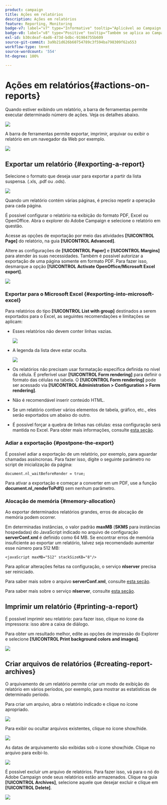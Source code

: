 ```yaml
---
product: campaign
title: Ações em relatórios
description: Ações em relatórios
feature: Reporting, Monitoring
badge-v7: label="v7" type="Informative" tooltip="Aplicável ao Campaign Classic v7"
badge-v8: label="v8" type="Positive" tooltip="Também se aplica ao Campaign v8"
exl-id: b30cdeaf-4ad6-473d-bdbc-91984755b609
source-git-commit: 3a9b21d626b60754789c3f594ba798309f62a553
workflow-type: tm+mt
source-wordcount: '554'
ht-degree: 100%

---
```


# Ações em relatórios{#actions-on-reports}



Quando estiver exibindo um relatório, a barra de ferramentas permite executar determinado número de ações. Veja os detalhes abaixo.

![](assets/s_ncs_advuser_report_wizard_2.png)

A barra de ferramentas permite exportar, imprimir, arquivar ou exibir o relatório em um navegador da Web por exemplo.

![](assets/s_ncs_advuser_report_wizard_04.png)

## Exportar um relatório {#exporting-a-report}

Selecione o formato que deseja usar para exportar a partir da lista suspensa. (.xls, .pdf ou .ods).

![](assets/s_ncs_advuser_report_wizard_06.png)

Quando um relatório contém várias páginas, é preciso repetir a operação para cada página.

É possível configurar o relatório na exibição do formato PDF, Excel ou OpenOffice. Abra o explorer do Adobe Campaign e selecione o relatório em questão.

Acesse as opções de exportação por meio das atividades **[!UICONTROL Page]** do relatório, na guia **[!UICONTROL Advanced]**.

Altere as configurações de **[!UICONTROL Paper]** e **[!UICONTROL Margins]** para atender às suas necessidades. Também é possível autorizar a exportação de uma página somente em formato PDF. Para fazer isso, desmarque a opção **[!UICONTROL Activate OpenOffice/Microsoft Excel export]**.

![](assets/s_ncs_advuser_report_wizard_021.png)

### Exportar para o Microsoft Excel {#exporting-into-microsoft-excel}

Para relatórios do tipo **[!UICONTROL List with group]** destinados a serem exportados para o Excel, as seguintes recomendações e limitações se aplicam:

* Esses relatórios não devem conter linhas vazias.

  ![](assets/export_limitations_remove_empty_line.png)

* A legenda da lista deve estar oculta.

  ![](assets/export_limitations_hide_label.png)

* Os relatórios não precisam usar formatação específica definida no nível da célula. É preferível usar **[!UICONTROL Form rendering]** para definir o formato das células na tabela. O **[!UICONTROL Form rendering]** pode ser acessado via **[!UICONTROL Administration > Configuration > Form rendering]**.
* Não é recomendável inserir conteúdo HTML.
* Se um relatório contiver vários elementos de tabela, gráfico, etc., eles serão exportados um abaixo do outro.
* É possível forçar a quebra de linhas nas células: essa configuração será mantida no Excel. Para obter mais informações, consulte [esta seção](../../reporting/using/creating-a-table.md#defining-cell-format).

### Adiar a exportação {#postpone-the-export}

É possível adiar a exportação de um relatório, por exemplo, para aguardar chamadas assíncronas. Para fazer isso, digite o seguinte parâmetro no script de inicialização da página:

```
document.nl_waitBeforeRender = true;
```

Para ativar a exportação e começar a converter em um PDF, use a função **document.nl_renderToPdf()** sem nenhum parâmetro.

### Alocação de memória {#memory-allocation}

Ao exportar determinados relatórios grandes, erros de alocação de memória podem ocorrer.

Em determinadas instâncias, o valor padrão **maxMB** (**SKMS** para instâncias hospedadas) do JavaScript indicado no arquivo de configuração **serverConf.xml** é definido como 64 MB. Se encontrar erros de memória insuficiente ao exportar um relatório, talvez seja recomendado aumentar esse número para 512 MB:

```
<javaScript maxMB="512" stackSizeKB="8"/>
```

Para aplicar alterações feitas na configuração, o serviço **nlserver** precisa ser reiniciado.

Para saber mais sobre o arquivo **serverConf.xml**, consulte [esta seção](../../production/using/configuration-principle.md).

Para saber mais sobre o serviço **nlserver**, consulte [esta seção](../../production/using/administration.md).

## Imprimir um relatório {#printing-a-report}

É possível imprimir seu relatório: para fazer isso, clique no ícone da impressora: isso abre a caixa de diálogo.

Para obter um resultado melhor, edite as opções de impressão do Explorer e selecione **[!UICONTROL Print background colors and images]**.

![](assets/s_ncs_advuser_report_print_options.png)

## Criar arquivos de relatórios {#creating-report-archives}

O arquivamento de um relatório permite criar um modo de exibição do relatório em vários períodos, por exemplo, para mostrar as estatísticas de determinado período.

Para criar um arquivo, abra o relatório indicado e clique no ícone apropriado.

![](assets/s_ncs_advuser_report_wizard_07.png)

Para exibir ou ocultar arquivos existentes, clique no ícone show/hide.

![](assets/s_ncs_advuser_report_history_06.png)

As datas de arquivamento são exibidas sob o ícone show/hide. Clique no arquivo para exibi-lo.

![](assets/s_ncs_advuser_report_history_04.png)

É possível excluir um arquivo de relatórios. Para fazer isso, vá para o nó do Adobe Campaign onde seus relatórios estão armazenados. Clique na guia **[!UICONTROL Archives]**, selecione aquele que desejar excluir e clique em **[!UICONTROL Delete]**.

![](assets/s_ncs_advuser_report_history_01.png)
